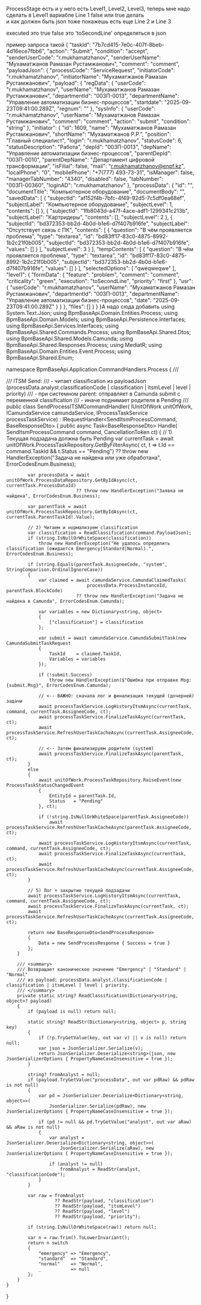 ProcessStage есть и у него есть  Level1,
        Level2,
        Level3, теперь мне надо сделать в Level1 вариабле Line 1 false или true делать  
и как должен быть json тоже покажешь 
есть еще Line 2 и Line 3

executed это true false это 'toSecondLine'  определяться в json 

пример запроса такой {
    "taskId": "7b7cd415-7e0c-407f-8beb-4d16ece7fbb6",
    "action": "Submit",
    "condition": "accept",
    "senderUserCode": "r.mukhamatzhanov",
    "senderUserName": "Мухаматжанов Рамазан Рустамжанович",
    "comment": "comment",
    "payloadJson": {
        "processCode": "ServiceRequest",
        "initiatorCode": "r.mukhamatzhanov",
        "initiatorName": "Мухаматжанов Рамазан Рустамжанович",
        "payload": {
            "regData": {
                "userCode": "r.mukhamatzhanov",
                "userName": "Мухаматжанов Рамазан Рустамжанович",
                "departmentId": "00ЗП-0013",
                "departmentName": "Управление автоматизации бизнес-процессов",
                "startdate": "2025-09-23T09:41:00.289Z",
                "regnum": ""
            },
            "sysInfo": {
                "userCode": "r.mukhamatzhanov",
                "userName": "Мухаматжанов Рамазан Рустамжанович",
                "comment": "comment",
                "action": "submit",
                "condition": "string"
            },
            "initiator": {
                "id": 1609,
                "name": "Мухаматжанов Рамазан Рустамжанович",
                "shortName": "Мухаматжанов Р.Р.",
                "position": "Главный специалист",
                "login": "r.mukhamatzhanov",
                "statusCode": 6,
                "statusDescription": "Работа",
                "depId": "00ЗП-0013",
                "depName": "Управление автоматизации бизнес-процессов",
                "parentDepId": "00ЗП-0010",
                "parentDepName": "Департамент цифровой трансформации",
                "isFilial": false,
                "mail": "r.mukhamatzhanov@enpf.kz",
                "localPhone": "0",
                "mobilePhone": "+7(777) 493-73-31",
                "isManager": false,
                "managerTabNumber": "4340",
                "disabled": false,
                "tabNumber": "00ЗП-00360",
                "loginAD": "r.mukhamatzhanov"
            },
            "processData": {
                "id": "",
                "documentTitle": "Компьютерное оборудование",
                "documentBody": "",
                "savedData": [
                    {
                        "subjectId": "af152f4b-7bfc-4f49-92d5-7c5df0ea68ef",
                        "subjectLabel": "Компьютерное оборудование",
                        "subjectLevel": 1,
                        "contents": []
                    },
                    {
                        "subjectId": "1fb8043d-a47f-4ace-adf1-1299341c213b",
                        "subjectLabel": "Картридеры",
                        "contents": [],
                        "subjectLevel": 2
                    },
                    {
                        "subjectId": "bd372353-bb2d-4b0d-b1e6-d7f407b916fe",
                        "subjectLabel": "Отсутствует связь с ПК",
                        "contents": [
                            {
                                "question": "В чём проявляется проблема",
                                "type": "textarea",
                                "id": "bd83ff17-83c0-4875-8992-1b2c21f0b005",
                                "subjectId": "bd372353-bb2d-4b0d-b1e6-d7f407b916fe",
                                "values": []
                            }
                        ],
                        "subjectLevel": 3
                    }
                ],
                "tempContents": [
                    {
                        "question": "В чём проявляется проблема",
                        "type": "textarea",
                        "id": "bd83ff17-83c0-4875-8992-1b2c21f0b005",
                        "subjectId": "bd372353-bb2d-4b0d-b1e6-d7f407b916fe",
                        "values": []
                    }
                ],
                "selectedOptions": [
                    "qweqweqwe"
                ],
                "level1": {
                    "formData": {
                        "feature": "problem",
                        "comment": "comment",
                        "criticality": "green",
                        "execution": "toSecondLine",
                        "priority": "first"
                    },
                    "usr": {
                        "userCode": "r.mukhamatzhanov",
                        "userName": "Мухаматжанов Рамазан Рустамжанович",
                        "departmentId": "00ЗП-0013",
                        "departmentName": "Управление автоматизации бизнес-процессов",
                        "date": "2025-09-23T09:41:00.289Z"
                    }
                }
            },
            "files": []
        }
    }
}А
   надо сюда добавить       using System.Text.Json;
using BpmBaseApi.Domain.Entities.Process;
using BpmBaseApi.Domain.Models;
using BpmBaseApi.Persistence.Interfaces;
using BpmBaseApi.Services.Interfaces;
using BpmBaseApi.Shared.Commands.Process;
using BpmBaseApi.Shared.Dtos;
using BpmBaseApi.Shared.Models.Camunda;
using BpmBaseApi.Shared.Responses.Process;
using MediatR;
using BpmBaseApi.Domain.Entities.Event.Process;
using BpmBaseApi.Shared.Enum;

namespace BpmBaseApi.Application.CommandHandlers.Process
{
    /// <summary>
    /// ITSM Send:
    /// - читает classification из payloadJson (processData.analyst.classificationCode | classification | itsmLevel | level | priority)
    /// - при системном parent: отправляет в Camunda submit с переменной classification
    /// - иначе поднимает родителя в Pending
    /// </summary>
    public class SendProcessITSMCommandHandler(
        IUnitOfWork unitOfWork,
        ICamundaService camundaService,
        IProcessTaskService processTaskService)
        : IRequestHandler<SendItsmProcessCommand, BaseResponseDto<SendProcessResponse>>
    {
        public async Task<BaseResponseDto<SendProcessResponse>> Handle(
            SendItsmProcessCommand command, CancellationToken ct)
        {
            // 1) Текущая подзадача должна быть Pending
            var currentTask = await unitOfWork.ProcessTaskRepository.GetByFilterAsync(
                                  ct, t => t.Id == command.TaskId && t.Status == "Pending")
                              ?? throw new HandlerException("Задача не найдена или уже обработана", ErrorCodesEnum.Business);

            var processData = await unitOfWork.ProcessDataRepository.GetByIdAsync(ct, currentTask.ProcessDataId)
                              ?? throw new HandlerException("Заявка не найдена", ErrorCodesEnum.Business);

            var parentTask = await unitOfWork.ProcessTaskRepository.GetByIdAsync(ct, currentTask.ParentTaskId!.Value);

            // 2) Читаем и нормализуем classification
            var classification = ReadClassification(command.PayloadJson);
            if (string.IsNullOrWhiteSpace(classification))
                throw new HandlerException("Не удалось определить classification (ожидается Emergency|Standard|Normal).", ErrorCodesEnum.Business);

            if (string.Equals(parentTask.AssigneeCode, "system", StringComparison.OrdinalIgnoreCase))
            {
                var claimed = await camundaService.CamundaClaimedTasks(
                                  processData.ProcessInstanceId, parentTask.BlockCode)
                              ?? throw new HandlerException("Задача не найдена в Camunda", ErrorCodesEnum.Camunda);

                var variables = new Dictionary<string, object>
                {
                    ["classification"] = classification
                };

                var submit = await camundaService.CamundaSubmitTask(new CamundaSubmitTaskRequest
                {
                    TaskId    = claimed.TaskId,
                    Variables = variables
                });

                if (!submit.Success)
                    throw new HandlerException($"Ошибка при отправке Msg:{submit.Msg}", ErrorCodesEnum.Camunda);

                // <-- ВАЖНО: сначала лог и финализация текущей (дочерней) задачи
                await processTaskService.LogHistoryItsmAsync(currentTask, command, currentTask.AssigneeCode, ct);
                await processTaskService.FinalizeTaskAsync(currentTask, ct);
                await processTaskService.RefreshUserTaskCacheAsync(currentTask.AssigneeCode, ct);

                // <-- Затем финализируем родителя (system)
                await processTaskService.FinalizeTaskAsync(parentTask, ct);
            }
            else
            {
                await unitOfWork.ProcessTaskRepository.RaiseEvent(new ProcessTaskStatusChangedEvent
                {
                    EntityId = parentTask.Id,
                    Status   = "Pending"
                }, ct);

                if (!string.IsNullOrWhiteSpace(parentTask.AssigneeCode))
                    await processTaskService.RefreshUserTaskCacheAsync(parentTask.AssigneeCode, ct);

                await processTaskService.LogHistoryItsmAsync(currentTask, command, currentTask.AssigneeCode, ct);
                await processTaskService.FinalizeTaskAsync(currentTask, ct);
                await processTaskService.RefreshUserTaskCacheAsync(currentTask.AssigneeCode, ct);
            }

            // 5) Лог + закрытие текущей подзадачи
            await processTaskService.LogHistoryItsmAsync(currentTask, command, currentTask.AssigneeCode, ct);
            await processTaskService.FinalizeTaskAsync(currentTask, ct);
            await processTaskService.RefreshUserTaskCacheAsync(currentTask.AssigneeCode, ct);

            return new BaseResponseDto<SendProcessResponse>
            {
                Data = new SendProcessResponse { Success = true }
            };
        }

        /// <summary>
        /// Возвращает каноническое значение "Emergency" | "Standard" | "Normal"
        /// из payload: processData.analyst.classificationCode | classification | itsmLevel | level | priority.
        /// </summary>
        private static string? ReadClassification(Dictionary<string, object>? payload)
        {
            if (payload is null) return null;

            static string? ReadStr(Dictionary<string, object> p, string key)
            {
                if (!p.TryGetValue(key, out var v) || v is null) return null;
                var json = JsonSerializer.Serialize(v);
                return JsonSerializer.Deserialize<string>(json, new JsonSerializerOptions { PropertyNameCaseInsensitive = true });
            }

            string? fromAnalyst = null;
            if (payload.TryGetValue("processData", out var pdRaw) && pdRaw is not null)
            {
                var pd = JsonSerializer.Deserialize<Dictionary<string, object>>(
                    JsonSerializer.Serialize(pdRaw), new JsonSerializerOptions { PropertyNameCaseInsensitive = true });

                if (pd != null && pd.TryGetValue("analyst", out var aRaw) && aRaw is not null)
                {
                    var analyst = JsonSerializer.Deserialize<Dictionary<string, object>>(
                        JsonSerializer.Serialize(aRaw), new JsonSerializerOptions { PropertyNameCaseInsensitive = true });

                    if (analyst != null)
                        fromAnalyst = ReadStr(analyst, "classificationCode");
                }
            }

            var raw = fromAnalyst
                      ?? ReadStr(payload, "classification")
                      ?? ReadStr(payload, "itsmLevel")
                      ?? ReadStr(payload, "level")
                      ?? ReadStr(payload, "priority");

            if (string.IsNullOrWhiteSpace(raw)) return null;

            var n = raw.Trim().ToLowerInvariant();
            return n switch
            {
                "emergency" => "Emergency",
                "standard"  => "Standard",
                "normal"    => "Normal",
                _           => null
            };
        }
    }
}

